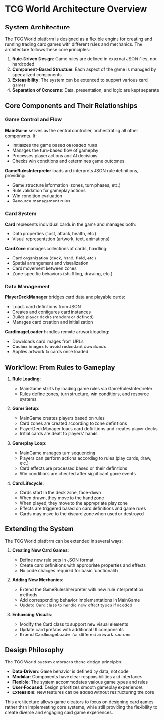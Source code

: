 # TCG World Architecture Overview

## System Architecture

The TCG World platform is designed as a flexible engine for creating and running trading card games with different rules and mechanics. The architecture follows these core principles:

1. **Rule-Driven Design**: Game rules are defined in external JSON files, not hardcoded
2. **Component-Based Structure**: Each aspect of the game is managed by specialized components
3. **Extensibility**: The system can be extended to support various card games
4. **Separation of Concerns**: Data, presentation, and logic are kept separate

## Core Components and Their Relationships

### Game Control and Flow

**MainGame** serves as the central controller, orchestrating all other components. It:
- Initializes the game based on loaded rules
- Manages the turn-based flow of gameplay
- Processes player actions and AI decisions
- Checks win conditions and determines game outcomes

**GameRulesInterpreter** loads and interprets JSON rule definitions, providing:
- Game structure information (zones, turn phases, etc.)
- Rule validation for gameplay actions
- Win condition evaluation
- Resource management rules

### Card System

**Card** represents individual cards in the game and manages both:
- Data properties (cost, attack, health, etc.)
- Visual representation (artwork, text, animations)

**CardZone** manages collections of cards, handling:
- Card organization (deck, hand, field, etc.)
- Spatial arrangement and visualization
- Card movement between zones
- Zone-specific behaviors (shuffling, drawing, etc.)

### Data Management

**PlayerDeckManager** bridges card data and playable cards:
- Loads card definitions from JSON
- Creates and configures card instances
- Builds player decks (random or defined)
- Manages card creation and initialization

**CardImageLoader** handles remote artwork loading:
- Downloads card images from URLs
- Caches images to avoid redundant downloads
- Applies artwork to cards once loaded

## Workflow: From Rules to Gameplay

1. **Rule Loading**:
   - MainGame starts by loading game rules via GameRulesInterpreter
   - Rules define zones, turn structure, win conditions, and resource systems

2. **Game Setup**:
   - MainGame creates players based on rules
   - Card zones are created according to zone definitions
   - PlayerDeckManager loads card definitions and creates player decks
   - Initial cards are dealt to players' hands

3. **Gameplay Loop**:
   - MainGame manages turn sequencing
   - Players can perform actions according to rules (play cards, draw, etc.)
   - Card effects are processed based on their definitions
   - Win conditions are checked after significant game events

4. **Card Lifecycle**:
   - Cards start in the deck zone, face-down
   - When drawn, they move to the hand zone
   - When played, they move to the appropriate play zone
   - Effects are triggered based on card definitions and game rules
   - Cards may move to the discard zone when used or destroyed

## Extending the System

The TCG World platform can be extended in several ways:

1. **Creating New Card Games**:
   - Define new rule sets in JSON format
   - Create card definitions with appropriate properties and effects
   - No code changes required for basic functionality

2. **Adding New Mechanics**:
   - Extend the GameRulesInterpreter with new rule interpretation methods
   - Add corresponding behavior implementations in MainGame
   - Update Card class to handle new effect types if needed

3. **Enhancing Visuals**:
   - Modify the Card class to support new visual elements
   - Update card prefabs with additional UI components
   - Extend CardImageLoader for different artwork sources

## Design Philosophy

The TCG World system embraces these design principles:

- **Data-Driven**: Game behavior is defined by data, not code
- **Modular**: Components have clear responsibilities and interfaces
- **Flexible**: The system accommodates various game types and rules
- **User-Focused**: Design prioritizes smooth gameplay experiences
- **Extensible**: New features can be added without restructuring the core

This architecture allows game creators to focus on designing card games rather than implementing core systems, while still providing the flexibility to create diverse and engaging card game experiences.
